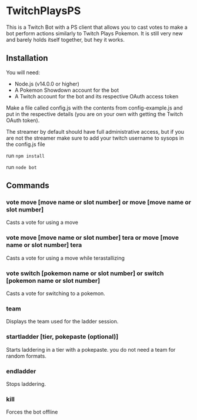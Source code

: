 # TwitchPlaysPS
This is a Twitch Bot with a PS client that allows you to cast votes to make a bot perform actions similarly to Twitch Plays Pokemon. It is still very new and barely holds itself together, but hey it works.

## Installation
You will need:
* Node.js (v14.0.0 or higher)
* A Pokemon Showdown account for the bot
* A Twitch account for the bot and its respective OAuth access token

Make a file called config.js with the contents from config-example.js and put in the respective details (you are on your own with getting the Twitch OAuth token).

The streamer by default should have full administrative access, but if you are not the streamer make sure to add your twitch username to sysops in the config.js file

run `npm install`

run `node bot`

## Commands

### vote move [move name or slot number] or move [move name or slot number]

Casts a vote for using a move

### vote move [move name or slot number] tera or move [move name or slot number] tera

Casts a vote for using a move while terastallizing

### vote switch [pokemon name or slot number] or switch [pokemon name or slot number]

Casts a vote for switching to a pokemon.

### team

Displays the team used for the ladder session.

### startladder [tier, pokepaste (optional)]

Starts laddering in a tier with a pokepaste. you do not need a team for random formats.

### endladder

Stops laddering.

### kill

Forces the bot offline

